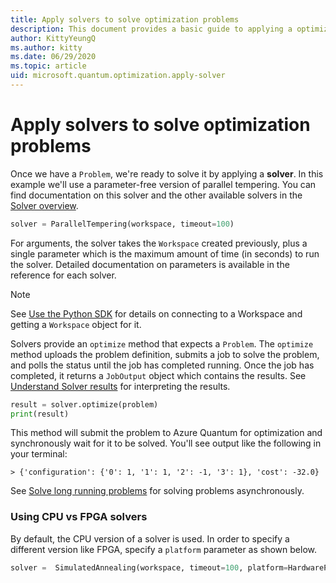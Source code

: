 ```yaml
---
title: Apply solvers to solve optimization problems
description: This document provides a basic guide to applying a optimization solver in Azure Quantum using Python.
author: KittyYeungQ
ms.author: kitty
ms.date: 06/29/2020
ms.topic: article
uid: microsoft.quantum.optimization.apply-solver
---
```


# Apply solvers to solve optimization problems

Once we have a `Problem`, we're ready to solve it by applying a **solver**. In this example we'll use a parameter-free version of parallel tempering. You can find documentation on this solver and the other available solvers in the [Solver overview](xref:microsoft.azure.quantum.solver-overview.python).

```py
solver = ParallelTempering(workspace, timeout=100)
```

For arguments, the solver takes the `Workspace` created previously, plus a single parameter which is the maximum amount of time (in seconds) to run the solver. Detailed documentation on parameters is available in the reference for each solver.

> [!NOTE]
> See [Use the Python SDK](xref:microsoft.quantum.optimization.python-sdk) for details on connecting to a Workspace and getting a `Workspace` object for it.

Solvers provide an `optimize` method that expects a `Problem`. The `optimize` method uploads the problem definition, submits a job to solve the problem, and polls the status until the job has completed running. Once the job has completed, it returns a `JobOutput` object which contains the results. See [Understand Solver results](xref:microsoft.azure.quantum.understand-solver-results.python) for interpreting the results.

```py
result = solver.optimize(problem)
print(result)
```

This method will submit the problem to Azure Quantum for optimization and synchronously wait for it to be solved. You'll see output like the following in your terminal:

```output
> {'configuration': {'0': 1, '1': 1, '2': -1, '3': 1}, 'cost': -32.0}
```

See [Solve long running problems](xref:microsoft.azure.quantum.solve-long-running-problems.python) for solving problems asynchronously.

### Using CPU vs FPGA solvers

By default, the CPU version of a solver is used. In order to specify a different version like FPGA, specify a `platform` parameter as shown below.

```py
solver =  SimulatedAnnealing(workspace, timeout=100, platform=HardwarePlatform.FPGA)
```